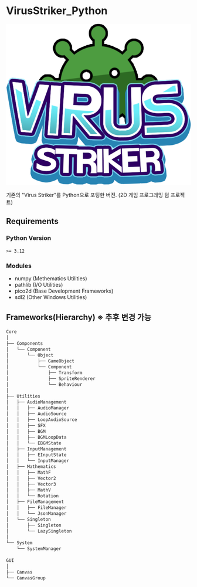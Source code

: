 # VirusStriker_Python
![Virus Striker](./Resources/Sprites/GUI/Sprite_Logo.png)


기존의 "Virus Striker"를 Python으로 포팅한 버전. (2D 게임 프로그래밍 텀 프로젝트)

## Requirements
### Python Version
`>= 3.12`
### Modules
* numpy (Methematics Utilities)
* pathlib (I/O Utilities)
* pico2d (Base Development Frameworks)
* sdl2 (Other Windows Utilities)
## Frameworks(Hierarchy) ※ 추후 변경 가능
```
Core
│
├── Components
│   └── Component
│       └── Object
│           ├── GameObject
│           └── Component
│               ├── Transform
│               ├── SpriteRenderer
│               └── Behaviour
│
├── Utilities
│   ├── AudioManagement
│   │   ├── AudioManager
│   │   ├── AudioSource
│   │   ├── LoopAudioSource
│   │   ├── SFX
│   │   ├── BGM
│   │   ├── BGMLoopData
│   │   └── EBGMState
│   ├── InputManagement
│   │   ├── EInputState
│   │   └── InputManager
│   ├── Mathematics
│   │   ├── MathF
│   │   ├── Vector2
│   │   ├── Vector3
│   │   ├── MathV
│   │   └── Rotation
│   ├── FileManagement
│   │   ├── FileManager
│   │   └── JsonManager
│   └── Singleton
│       ├── Singleton
│       └── LazySingleton
│
└── System
    └── SystemManager

GUI
│
├── Canvas
└── CanvasGroup

```

